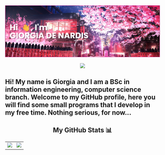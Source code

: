 <p align="center">
  <img src="https://raw.githubusercontent.com/giorgiadns/giorgiadns/main/banner3.png" />
  <br/><br/>
  <img src="https://komarev.com/ghpvc/?username=giorgiadns&color=ff69b4&style=for-the-badge" />
</p>


## Hi! My name is Giorgia and I am a BSc in information engineering, computer science branch. Welcome to my GitHub profile, here you will find some small programs that I develop in my free time. Nothing serious, for now...

  <div align="center">
  <h2>My GitHub Stats 📊</h2>
  <table border="0">
    <tr>
      <td>
        <img src="https://github-readme-stats.vercel.app/api?username=giorgiadns&show_icons=true&theme=synthwave&hide=stars,issues" height="150"/>
      </td>
      <td>
        <img src="https://github-readme-stats.vercel.app/api/top-langs/?username=giorgiadns&hide_progress=true&layout=compact&theme=synthwave" height="150"/>
      </td>
    </tr>
  </table>
</div>


